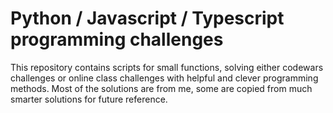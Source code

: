 # Python / Javascript / Typescript programming challenges
This repository contains scripts for small functions, solving either codewars challenges or online class challenges with helpful and clever programming methods. Most of the solutions are from me, some are copied from much smarter solutions for future reference.
